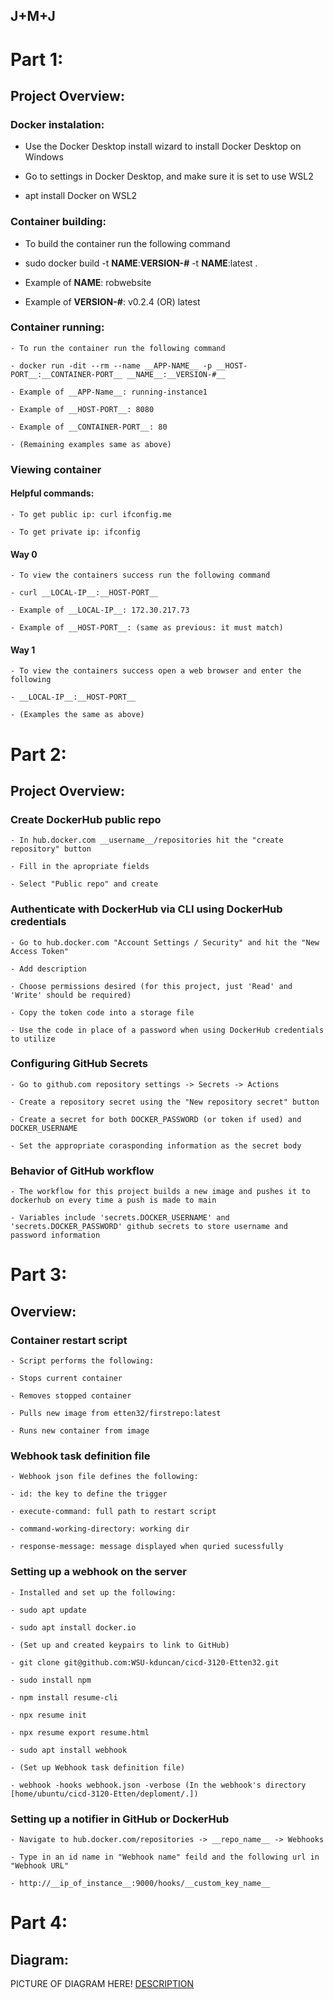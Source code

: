 ## J+M+J

# Part 1:

## Project Overview:

### Docker instalation:

* Use the Docker Desktop install wizard to install Docker Desktop on Windows

* Go to settings in Docker Desktop, and make sure it is set to use WSL2

* apt install Docker on WSL2

### Container building:

* To build the container run the following command

* sudo docker build -t __NAME__:__VERSION-#__ -t __NAME__:latest .

* Example of __NAME__: robwebsite 

* Example of __VERSION-#__: v0.2.4 (OR) latest

### Container running:

	- To run the container run the following command

	- docker run -dit --rm --name __APP-NAME__ -p __HOST-PORT__:__CONTAINER-PORT__ __NAME__:__VERSION-#__

	- Example of __APP-Name__: running-instance1

	- Example of __HOST-PORT__: 8080

	- Example of __CONTAINER-PORT__: 80

	- (Remaining examples same as above)

### Viewing container

#### Helpful commands:

	- To get public ip: curl ifconfig.me

	- To get private ip: ifconfig

#### Way 0

	- To view the containers success run the following command

	- curl __LOCAL-IP__:__HOST-PORT__

	- Example of __LOCAL-IP__: 172.30.217.73

	- Example of __HOST-PORT__: (same as previous: it must match)

#### Way 1

	- To view the containers success open a web browser and enter the following

	- __LOCAL-IP__:__HOST-PORT__

	- (Examples the same as above)

# Part 2: 

## Project Overview:

### Create DockerHub public repo

	- In hub.docker.com __username__/repositories hit the "create repository" button

	- Fill in the apropriate fields

	- Select "Public repo" and create

### Authenticate with DockerHub via CLI using DockerHub credentials

	- Go to hub.docker.com "Account Settings / Security" and hit the "New Access Token"

	- Add description

	- Choose permissions desired (for this project, just 'Read' and 'Write' should be required)

	- Copy the token code into a storage file

	- Use the code in place of a password when using DockerHub credentials to utilize

### Configuring GitHub Secrets

	- Go to github.com repository settings -> Secrets -> Actions

	- Create a repository secret using the "New repository secret" button

	- Create a secret for both DOCKER_PASSWORD (or token if used) and DOCKER_USERNAME

	- Set the appropriate corasponding information as the secret body

### Behavior of GitHub workflow

	- The workflow for this project builds a new image and pushes it to dockerhub on every time a push is made to main

	- Variables include 'secrets.DOCKER_USERNAME' and 'secrets.DOCKER_PASSWORD' github secrets to store username and password information

# Part 3:

## Overview:

### Container restart script

	- Script performs the following:

	- Stops current container

	- Removes stopped container

	- Pulls new image from etten32/firstrepo:latest

	- Runs new container from image

### Webhook task definition file

	- Webhook json file defines the following:

	- id: the key to define the trigger

	- execute-command: full path to restart script

	- command-working-directory: working dir

	- response-message: message displayed when quried sucessfully

### Setting up a webhook on the server

	- Installed and set up the following:

	- sudo apt update

	- sudo apt install docker.io

	- (Set up and created keypairs to link to GitHub)

	- git clone git@github.com:WSU-kduncan/cicd-3120-Etten32.git

	- sudo install npm

	- npm install resume-cli

	- npx resume init

	- npx resume export resume.html

	- sudo apt install webhook

	- (Set up Webhook task definition file)

	- webhook -hooks webhook.json -verbose (In the webhook's directory [home/ubuntu/cicd-3120-Etten/deploment/.])

### Setting up a notifier in GitHub or DockerHub

	- Navigate to hub.docker.com/repositories -> __repo_name__ -> Webhooks

	- Type in an id name in "Webhook name" feild and the following url in "Webhook URL"

	- http://__ip_of_instance__:9000/hooks/__custom_key_name__

# Part 4:

## Diagram:

PICTURE OF DIAGRAM HERE!
[DESCRIPTION](PATH)
